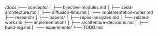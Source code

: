 /docs
├── concepts/
│   ├── bijective-modules.md
│   ├── sedd-architecture.md
│   ├── diffusion-llms.md
│   └── implementation-notes.md
├── research/
│   ├── papers/
│   ├── repos-analyzed.md
│   └── related-work.md
├── implementation/
│   ├── architecture-decisions.md
│   ├── build-log.md
│   └── experiments/
└── TODO.md